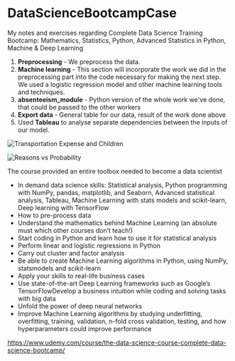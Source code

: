 # DataScienceBootcampCase
My notes and exercises regarding Complete Data Science Training Bootcamp: Mathematics, Statistics, Python, Advanced Statistics in Python, Machine &amp; Deep Learning

1. **Preprocessing** - We preprocess the data.
2. **Machine learning** - This section will incorporate the work we did in the preprocessing part into the code necessary for making the next step. We used a logistic regression model and other machine learning tools and techniques.
3. **absenteeism_module** - Python version of the whole work we've done, that could be passed to the other workers
4. **Export data** - General table for our data, result of the work done above
5. Used **Tableau** to analyse separate dependencies between the inputs of our model.


![Transportation Expense and Children](https://user-images.githubusercontent.com/78223122/142506872-651bb596-377d-49aa-a1f0-f9f2125abce5.png)

![Reasons vs Probability](https://user-images.githubusercontent.com/78223122/142506946-415b2091-26a2-4c9b-9282-7a009850b9f0.png)

The course provided an entire toolbox needed to become a data scientist
- In demand data science skills: Statistical analysis, Python programming with NumPy, pandas, matplotlib, and Seaborn, Advanced statistical analysis, Tableau, Machine Learning with stats models and scikit-learn, Deep learning with TensorFlow
- How to pre-process data
- Understand the mathematics behind Machine Learning (an absolute must which other courses don’t teach!)
- Start coding in Python and learn how to use it for statistical analysis
- Perform linear and logistic regressions in Python
- Carry out cluster and factor analysis
- Be able to create Machine Learning algorithms in Python, using NumPy, statsmodels and scikit-learn
- Apply your skills to real-life business cases
- Use state-of-the-art Deep Learning frameworks such as Google’s TensorFlowDevelop a business intuition while coding and solving tasks with big data
- Unfold the power of deep neural networks
- Improve Machine Learning algorithms by studying underfitting, overfitting, training, validation, n-fold cross validation, testing, and how hyperparameters could improve performance

https://www.udemy.com/course/the-data-science-course-complete-data-science-bootcamp/
